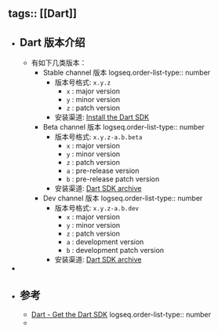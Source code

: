 tags:: [[Dart]]
---

- ## Dart 版本介绍
	- 有如下几类版本：
		- Stable channel 版本
		  logseq.order-list-type:: number
			- 版本号格式: `x.y.z `
				- `x` : major version
				- `y` : minor version
				- `z` : patch version
			- 安装渠道: [Install the Dart SDK](https://dart.dev/get-dart#install)
		- Beta channel 版本
		  logseq.order-list-type:: number
			- 版本号格式: `x.y.z-a.b.beta`
				- `x` : major version
				- `y` : minor version
				- `z` : patch version
				- `a` : pre-release version
				- `b` : pre-release patch version
			- 安装渠道: [Dart SDK archive](https://dart.dev/get-dart/archive)
		- Dev channel 版本
		  logseq.order-list-type:: number
			- 版本号格式: `x.y.z-a.b.dev`
				- `x` : major version
				- `y` : minor version
				- `z` : patch version
				- `a` : development version
				- `b` : development patch version
			- 安装渠道: [Dart SDK archive](https://dart.dev/get-dart/archive)
-
- ## 参考
	- [Dart - Get the Dart SDK](https://dart.dev/get-dart)
	  logseq.order-list-type:: number
	-